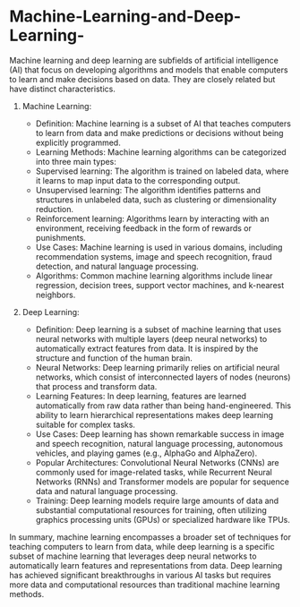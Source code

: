 # Machine-Learning-and-Deep-Learning-


Machine learning and deep learning are subfields of artificial intelligence (AI) that focus on developing algorithms and models that enable computers to learn and make decisions based on data. They are closely related but have distinct characteristics.

1. Machine Learning:

   - Definition: Machine learning is a subset of AI that teaches computers to learn from data and make predictions or decisions without being explicitly programmed.
   - Learning Methods: Machine learning algorithms can be categorized into three main types:
   - Supervised learning: The algorithm is trained on labeled data, where it learns to map input data to the corresponding output.
   - Unsupervised learning: The algorithm identifies patterns and structures in unlabeled data, such as clustering or dimensionality reduction.
   - Reinforcement learning: Algorithms learn by interacting with an environment, receiving feedback in the form of rewards or punishments.
   - Use Cases: Machine learning is used in various domains, including recommendation systems, image and speech recognition, fraud detection, and natural language processing.
   - Algorithms: Common machine learning algorithms include linear regression, decision trees, support vector machines, and k-nearest neighbors.

2. Deep Learning:

   - Definition: Deep learning is a subset of machine learning that uses neural networks with multiple layers (deep neural networks) to automatically extract features from data. It is inspired by the structure and function of the human brain.
   - Neural Networks: Deep learning primarily relies on artificial neural networks, which consist of interconnected layers of nodes (neurons) that process and transform data.
   - Learning Features: In deep learning, features are learned automatically from raw data rather than being hand-engineered. This ability to learn hierarchical representations makes deep learning suitable for complex tasks.
   - Use Cases: Deep learning has shown remarkable success in image and speech recognition, natural language processing, autonomous vehicles, and playing games (e.g., AlphaGo and AlphaZero).
   - Popular Architectures: Convolutional Neural Networks (CNNs) are commonly used for image-related tasks, while Recurrent Neural Networks (RNNs) and Transformer models are popular for sequence data and natural language processing.
   - Training: Deep learning models require large amounts of data and substantial computational resources for training, often utilizing graphics processing units (GPUs) or specialized hardware like TPUs.

In summary, machine learning encompasses a broader set of techniques for teaching computers to learn from data, while deep learning is a specific subset of machine learning that leverages deep neural networks to automatically learn features and representations from data. Deep learning has achieved significant breakthroughs in various AI tasks but requires more data and computational resources than traditional machine learning methods.
